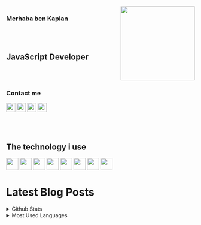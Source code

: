 <img src="https://media.giphy.com/media/XH9wwXfUXu91wAJwN5/source.gif" align="right" width="198" height="">

### Merhaba ben Kaplan

<br><br>

## JavaScript Developer

<br><br>

### Contact me

[<img height="24" width="24" src="https://img.icons8.com/fluent/48/000000/linkedin-2.png"/>][linkedin]
[<img height="24" width="24" src="https://img.icons8.com/fluent/48/000000/twitter.png"/>][twitter]
[<img height="24" width="24" src="https://img.icons8.com/fluent/48/000000/email.png"/>][mail]
[<img height="24" width="24" src="https://img.icons8.com/color/48/000000/youtube-play.png"/>][youtube]

<br><br>

## The technology i use
<img height = "32" heigth ="32" src="https://img.icons8.com/color/48/000000/javascript.png">   <img height = "32" heigth ="32" src="https://img.icons8.com/color/48/000000/html-5--v1.png">   <img height = "32" heigth ="32" src="https://img.icons8.com/color/48/000000/css3.png">   <img height = "32" heigth ="32" src="https://img.icons8.com/color/48/000000/python.png">   <img height = "32" heigth ="32" src="https://img.icons8.com/color/96/000000/nodejs.png">   <img height = "32" heigth ="32" src="https://img.icons8.com/plasticine/100/000000/bash.png">   <img height = "32" heigth ="32" src="https://img.icons8.com/color/48/000000/amazon-web-services.png">   <img height = "32" heigth ="32" src="https://img.icons8.com/color/48/000000/ubuntu--v1.png">

# Latest Blog Posts
<!-- BLOG-POST-LIST:START -->
<!-- BLOG-POST-LIST:END -->




<details>
<summary>Github Stats</summary>
<img src="https://github-readme-stats.vercel.app/api?username=kaplanark">

</details>

<details>
<summary>Most Used Languages</summary>

<img src="https://github-readme-stats.vercel.app/api/top-langs/?username=kaplanark&layout=compact">

</details>


[linkedin]: https://www.linkedin.com/in/kaplan-arkan-2a5747158/
[twitter]:https://twitter.com
[mail]:kaplan.arkan@gmail.com
[youtube]:https://www.youtube.com/
